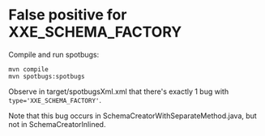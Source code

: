 # False positive for XXE_SCHEMA_FACTORY

Compile and run spotbugs:

```
mvn compile
mvn spotbugs:spotbugs
```

Observe in target/spotbugsXml.xml that there's exactly 1 bug with `type='XXE_SCHEMA_FACTORY'`.

Note that this bug occurs in SchemaCreatorWithSeparateMethod.java, but not in SchemaCreatorInlined.
